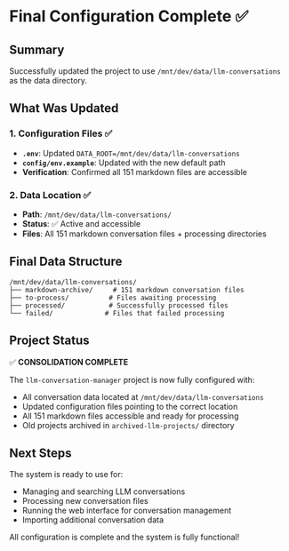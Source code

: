 # Final Configuration Complete ✅

## Summary
Successfully updated the project to use `/mnt/dev/data/llm-conversations` as the data directory.

## What Was Updated

### 1. Configuration Files ✅
- **`.env`**: Updated `DATA_ROOT=/mnt/dev/data/llm-conversations`
- **`config/env.example`**: Updated with the new default path
- **Verification**: Confirmed all 151 markdown files are accessible

### 2. Data Location ✅
- **Path**: `/mnt/dev/data/llm-conversations/`
- **Status**: ✅ Active and accessible
- **Files**: All 151 markdown conversation files + processing directories

## Final Data Structure
```
/mnt/dev/data/llm-conversations/
├── markdown-archive/     # 151 markdown conversation files
├── to-process/          # Files awaiting processing
├── processed/           # Successfully processed files
└── failed/             # Files that failed processing
```

## Project Status
✅ **CONSOLIDATION COMPLETE**

The `llm-conversation-manager` project is now fully configured with:
- All conversation data located at `/mnt/dev/data/llm-conversations`
- Updated configuration files pointing to the correct location
- All 151 markdown files accessible and ready for processing
- Old projects archived in `archived-llm-projects/` directory

## Next Steps
The system is ready to use for:
- Managing and searching LLM conversations
- Processing new conversation files
- Running the web interface for conversation management
- Importing additional conversation data

All configuration is complete and the system is fully functional!
